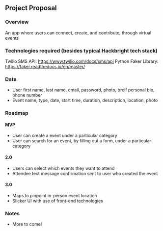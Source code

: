 ## Project Proposal

### Overview

An app where users can connect, create, and contribute, through virtual events

### Technologies required (besides typical Hackbright tech stack)

Twilio SMS API: https://www.twilio.com/docs/sms/api
Python Faker Library: https://faker.readthedocs.io/en/master/

### Data

- User first name, last name, email, password, photo, breif personal bio, phone number
- Event name, type, date, start time, duration, description, location, photo

### Roadmap

#### MVP

- User can create a event under a particular category
- User can search for an event, by filling out a form, under a particular category

#### 2.0

- Users can select which events they want to attend
- Attendee text message confirmation sent to user who created the event

#### 3.0

- Maps to pinpoint in-person event location
- Slicker UI with use of front-end technologies

### Notes

- More to come!